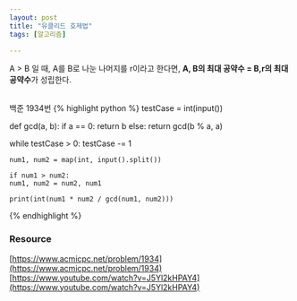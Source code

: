 ```yaml
---
layout: post
title: "유클리드 호제법"
tags: [알고리즘]

---
```


A > B 일 때, A를 B로 나눈 나머지를 r이라고 한다면,
<strong>A, B의 최대 공약수 = B,r의 최대 공약수</strong>가 성립한다.<br><br>


백준 1934번
{% highlight python %}
testCase = int(input())

def gcd(a, b):
    if a == 0:
    return b
    else:
    return gcd(b % a, a)

while testCase > 0:
    testCase -= 1
    
    num1, num2 = map(int, input().split())

    if num1 > num2:
    num1, num2 = num2, num1

    print(int(num1 * num2 / gcd(num1, num2)))
{% endhighlight %}

### Resource
[https://www.acmicpc.net/problem/1934](https://www.acmicpc.net/problem/1934)<br>
[https://www.youtube.com/watch?v=J5Yl2kHPAY4](https://www.youtube.com/watch?v=J5Yl2kHPAY4)
